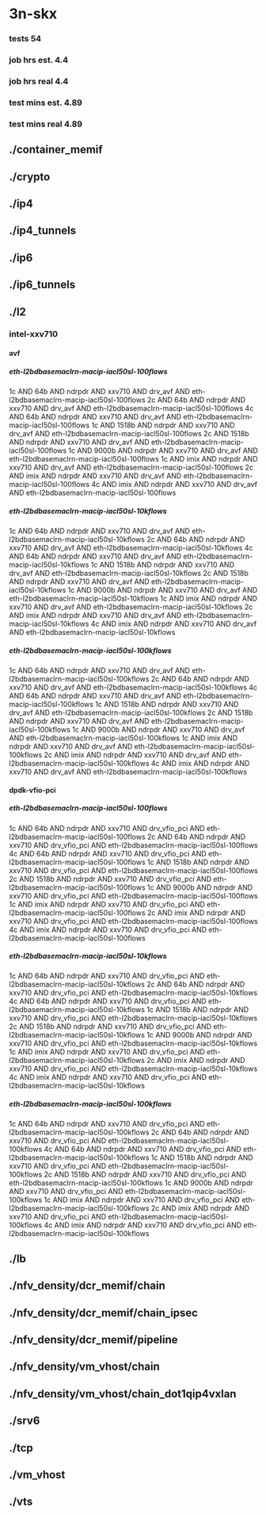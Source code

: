 # 3n-skx
### tests 54
### job hrs est. 4.4
### job hrs real 4.4
### test mins est. 4.89
### test mins real 4.89
## ./container_memif
## ./crypto
## ./ip4
## ./ip4_tunnels
## ./ip6
## ./ip6_tunnels
## ./l2
### intel-xxv710
#### avf
##### eth-l2bdbasemaclrn-macip-iacl50sl-100flows
1c AND 64b AND ndrpdr AND xxv710 AND drv_avf AND eth-l2bdbasemaclrn-macip-iacl50sl-100flows
2c AND 64b AND ndrpdr AND xxv710 AND drv_avf AND eth-l2bdbasemaclrn-macip-iacl50sl-100flows
4c AND 64b AND ndrpdr AND xxv710 AND drv_avf AND eth-l2bdbasemaclrn-macip-iacl50sl-100flows
1c AND 1518b AND ndrpdr AND xxv710 AND drv_avf AND eth-l2bdbasemaclrn-macip-iacl50sl-100flows
2c AND 1518b AND ndrpdr AND xxv710 AND drv_avf AND eth-l2bdbasemaclrn-macip-iacl50sl-100flows
1c AND 9000b AND ndrpdr AND xxv710 AND drv_avf AND eth-l2bdbasemaclrn-macip-iacl50sl-100flows
1c AND imix AND ndrpdr AND xxv710 AND drv_avf AND eth-l2bdbasemaclrn-macip-iacl50sl-100flows
2c AND imix AND ndrpdr AND xxv710 AND drv_avf AND eth-l2bdbasemaclrn-macip-iacl50sl-100flows
4c AND imix AND ndrpdr AND xxv710 AND drv_avf AND eth-l2bdbasemaclrn-macip-iacl50sl-100flows
##### eth-l2bdbasemaclrn-macip-iacl50sl-10kflows
1c AND 64b AND ndrpdr AND xxv710 AND drv_avf AND eth-l2bdbasemaclrn-macip-iacl50sl-10kflows
2c AND 64b AND ndrpdr AND xxv710 AND drv_avf AND eth-l2bdbasemaclrn-macip-iacl50sl-10kflows
4c AND 64b AND ndrpdr AND xxv710 AND drv_avf AND eth-l2bdbasemaclrn-macip-iacl50sl-10kflows
1c AND 1518b AND ndrpdr AND xxv710 AND drv_avf AND eth-l2bdbasemaclrn-macip-iacl50sl-10kflows
2c AND 1518b AND ndrpdr AND xxv710 AND drv_avf AND eth-l2bdbasemaclrn-macip-iacl50sl-10kflows
1c AND 9000b AND ndrpdr AND xxv710 AND drv_avf AND eth-l2bdbasemaclrn-macip-iacl50sl-10kflows
1c AND imix AND ndrpdr AND xxv710 AND drv_avf AND eth-l2bdbasemaclrn-macip-iacl50sl-10kflows
2c AND imix AND ndrpdr AND xxv710 AND drv_avf AND eth-l2bdbasemaclrn-macip-iacl50sl-10kflows
4c AND imix AND ndrpdr AND xxv710 AND drv_avf AND eth-l2bdbasemaclrn-macip-iacl50sl-10kflows
##### eth-l2bdbasemaclrn-macip-iacl50sl-100kflows
1c AND 64b AND ndrpdr AND xxv710 AND drv_avf AND eth-l2bdbasemaclrn-macip-iacl50sl-100kflows
2c AND 64b AND ndrpdr AND xxv710 AND drv_avf AND eth-l2bdbasemaclrn-macip-iacl50sl-100kflows
4c AND 64b AND ndrpdr AND xxv710 AND drv_avf AND eth-l2bdbasemaclrn-macip-iacl50sl-100kflows
1c AND 1518b AND ndrpdr AND xxv710 AND drv_avf AND eth-l2bdbasemaclrn-macip-iacl50sl-100kflows
2c AND 1518b AND ndrpdr AND xxv710 AND drv_avf AND eth-l2bdbasemaclrn-macip-iacl50sl-100kflows
1c AND 9000b AND ndrpdr AND xxv710 AND drv_avf AND eth-l2bdbasemaclrn-macip-iacl50sl-100kflows
1c AND imix AND ndrpdr AND xxv710 AND drv_avf AND eth-l2bdbasemaclrn-macip-iacl50sl-100kflows
2c AND imix AND ndrpdr AND xxv710 AND drv_avf AND eth-l2bdbasemaclrn-macip-iacl50sl-100kflows
4c AND imix AND ndrpdr AND xxv710 AND drv_avf AND eth-l2bdbasemaclrn-macip-iacl50sl-100kflows
#### dpdk-vfio-pci
##### eth-l2bdbasemaclrn-macip-iacl50sl-100flows
1c AND 64b AND ndrpdr AND xxv710 AND drv_vfio_pci AND eth-l2bdbasemaclrn-macip-iacl50sl-100flows
2c AND 64b AND ndrpdr AND xxv710 AND drv_vfio_pci AND eth-l2bdbasemaclrn-macip-iacl50sl-100flows
4c AND 64b AND ndrpdr AND xxv710 AND drv_vfio_pci AND eth-l2bdbasemaclrn-macip-iacl50sl-100flows
1c AND 1518b AND ndrpdr AND xxv710 AND drv_vfio_pci AND eth-l2bdbasemaclrn-macip-iacl50sl-100flows
2c AND 1518b AND ndrpdr AND xxv710 AND drv_vfio_pci AND eth-l2bdbasemaclrn-macip-iacl50sl-100flows
1c AND 9000b AND ndrpdr AND xxv710 AND drv_vfio_pci AND eth-l2bdbasemaclrn-macip-iacl50sl-100flows
1c AND imix AND ndrpdr AND xxv710 AND drv_vfio_pci AND eth-l2bdbasemaclrn-macip-iacl50sl-100flows
2c AND imix AND ndrpdr AND xxv710 AND drv_vfio_pci AND eth-l2bdbasemaclrn-macip-iacl50sl-100flows
4c AND imix AND ndrpdr AND xxv710 AND drv_vfio_pci AND eth-l2bdbasemaclrn-macip-iacl50sl-100flows
##### eth-l2bdbasemaclrn-macip-iacl50sl-10kflows
1c AND 64b AND ndrpdr AND xxv710 AND drv_vfio_pci AND eth-l2bdbasemaclrn-macip-iacl50sl-10kflows
2c AND 64b AND ndrpdr AND xxv710 AND drv_vfio_pci AND eth-l2bdbasemaclrn-macip-iacl50sl-10kflows
4c AND 64b AND ndrpdr AND xxv710 AND drv_vfio_pci AND eth-l2bdbasemaclrn-macip-iacl50sl-10kflows
1c AND 1518b AND ndrpdr AND xxv710 AND drv_vfio_pci AND eth-l2bdbasemaclrn-macip-iacl50sl-10kflows
2c AND 1518b AND ndrpdr AND xxv710 AND drv_vfio_pci AND eth-l2bdbasemaclrn-macip-iacl50sl-10kflows
1c AND 9000b AND ndrpdr AND xxv710 AND drv_vfio_pci AND eth-l2bdbasemaclrn-macip-iacl50sl-10kflows
1c AND imix AND ndrpdr AND xxv710 AND drv_vfio_pci AND eth-l2bdbasemaclrn-macip-iacl50sl-10kflows
2c AND imix AND ndrpdr AND xxv710 AND drv_vfio_pci AND eth-l2bdbasemaclrn-macip-iacl50sl-10kflows
4c AND imix AND ndrpdr AND xxv710 AND drv_vfio_pci AND eth-l2bdbasemaclrn-macip-iacl50sl-10kflows
##### eth-l2bdbasemaclrn-macip-iacl50sl-100kflows
1c AND 64b AND ndrpdr AND xxv710 AND drv_vfio_pci AND eth-l2bdbasemaclrn-macip-iacl50sl-100kflows
2c AND 64b AND ndrpdr AND xxv710 AND drv_vfio_pci AND eth-l2bdbasemaclrn-macip-iacl50sl-100kflows
4c AND 64b AND ndrpdr AND xxv710 AND drv_vfio_pci AND eth-l2bdbasemaclrn-macip-iacl50sl-100kflows
1c AND 1518b AND ndrpdr AND xxv710 AND drv_vfio_pci AND eth-l2bdbasemaclrn-macip-iacl50sl-100kflows
2c AND 1518b AND ndrpdr AND xxv710 AND drv_vfio_pci AND eth-l2bdbasemaclrn-macip-iacl50sl-100kflows
1c AND 9000b AND ndrpdr AND xxv710 AND drv_vfio_pci AND eth-l2bdbasemaclrn-macip-iacl50sl-100kflows
1c AND imix AND ndrpdr AND xxv710 AND drv_vfio_pci AND eth-l2bdbasemaclrn-macip-iacl50sl-100kflows
2c AND imix AND ndrpdr AND xxv710 AND drv_vfio_pci AND eth-l2bdbasemaclrn-macip-iacl50sl-100kflows
4c AND imix AND ndrpdr AND xxv710 AND drv_vfio_pci AND eth-l2bdbasemaclrn-macip-iacl50sl-100kflows
## ./lb
## ./nfv_density/dcr_memif/chain
## ./nfv_density/dcr_memif/chain_ipsec
## ./nfv_density/dcr_memif/pipeline
## ./nfv_density/vm_vhost/chain
## ./nfv_density/vm_vhost/chain_dot1qip4vxlan
## ./srv6
## ./tcp
## ./vm_vhost
## ./vts
